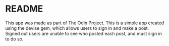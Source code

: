 # README

This app was made as part of The Odin Project. This is a simple app created using the devise gem, which allows users to sign in and make a post. Signed out users are unable to see who posted each post, and must sign in to do so.
